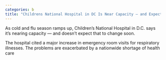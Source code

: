 ```yaml
---
categories: b
title: "Childrens National Hospital in DC Is Near Capacity — and Expects to Stay That Way"
---
```


As cold and flu season ramps up, Children’s National Hospital in D.C. says it’s nearing capacity — and doesn’t expect that to change soon.



The hospital cited a major increase in emergency room visits for respiratory illnesses. The problems are exacerbated by a nationwide shortage of health care 
